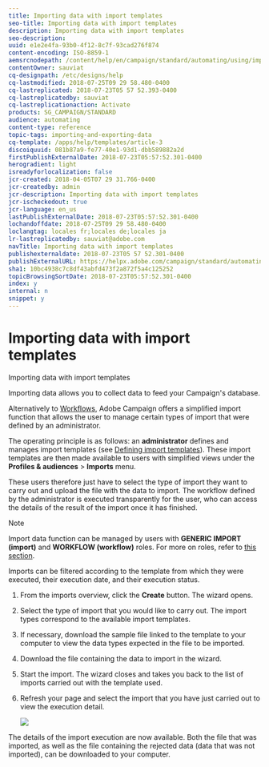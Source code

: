 ```yaml
---
title: Importing data with import templates
seo-title: Importing data with import templates
description: Importing data with import templates
seo-description: 
uuid: e1e2e4fa-93b0-4f12-8c7f-93cad276f874
content-encoding: ISO-8859-1
aemsrcnodepath: /content/help/en/campaign/standard/automating/using/importing-data-with-import-templates
contentOwner: sauviat
cq-designpath: /etc/designs/help
cq-lastmodified: 2018-07-25T09 29 58.480-0400
cq-lastreplicated: 2018-07-23T05 57 52.393-0400
cq-lastreplicatedby: sauviat
cq-lastreplicationaction: Activate
products: SG_CAMPAIGN/STANDARD
audience: automating
content-type: reference
topic-tags: importing-and-exporting-data
cq-template: /apps/help/templates/article-3
discoiquuid: 081b87a9-fe77-40e1-93d1-dbb589882a2d
firstPublishExternalDate: 2018-07-23T05:57:52.301-0400
herogradient: light
isreadyforlocalization: false
jcr-created: 2018-04-05T07 29 31.766-0400
jcr-createdby: admin
jcr-description: Importing data with import templates
jcr-ischeckedout: true
jcr-language: en_us
lastPublishExternalDate: 2018-07-23T05:57:52.301-0400
lochandoffdate: 2018-07-25T09 29 58.480-0400
loclangtag: locales fr;locales de;locales ja
lr-lastreplicatedby: sauviat@adobe.com
navTitle: Importing data with import templates
publishexternaldate: 2018-07-23T05 57 52.301-0400
publishExternalURL: https://helpx.adobe.com/campaign/standard/automating/using/importing-data-with-import-templates.html
sha1: 10bc4938c7c8df43abfd473f2a872f5a4c125252
topicBrowsingSortDate: 2018-07-23T05:57:52.301-0400
index: y
internal: n
snippet: y
---
```


# Importing data with import templates

Importing data with import templates

Importing data allows you to collect data to feed your Campaign's database.

Alternatively to [Workflows](../../automating/using/discovering-workflows.md), Adobe Campaign offers a simplified import function that allows the user to manage certain types of import that were defined by an administrator.

The operating principle is as follows: an **administrator** defines and manages import templates (see [Defining import templates](../../automating/using/defining-import-templates.md)). These import templates are then made available to users with simplified views under the **Profiles & audiences** &gt; **Imports** menu.

These users therefore just have to select the type of import they want to carry out and upload the file with the data to import. The workflow defined by the administrator is executed transparently for the user, who can access the details of the result of the import once it has finished.

>[!NOTE]
>
>Import data function can be managed by users with **GENERIC IMPORT (import)** and **WORKFLOW (workflow)** roles. For more on roles, refer to [this section](../../administration/using/list-of-roles.md).

Imports can be filtered according to the template from which they were executed, their execution date, and their execution status.

1. From the imports overview, click the **Create** button. The wizard opens.
1. Select the type of import that you would like to carry out. The import types correspond to the available import templates.
1. If necessary, download the sample file linked to the template to your computer to view the data types expected in the file to be imported.
1. Download the file containing the data to import in the wizard.
1. Start the import. The wizard closes and takes you back to the list of imports carried out with the template used.
1. Refresh your page and select the import that you have just carried out to view the execution detail.

   ![](assets/simplified_import1.png)

The details of the import execution are now available. Both the file that was imported, as well as the file containing the rejected data (data that was not imported), can be downloaded to your computer.
